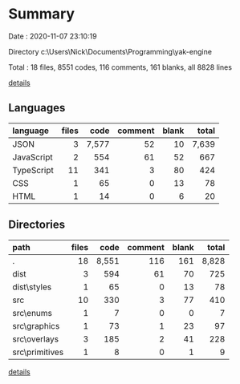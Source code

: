 # Summary

Date : 2020-11-07 23:10:19

Directory c:\Users\Nick\Documents\Programming\yak-engine

Total : 18 files,  8551 codes, 116 comments, 161 blanks, all 8828 lines

[details](details.md)

## Languages
| language | files | code | comment | blank | total |
| :--- | ---: | ---: | ---: | ---: | ---: |
| JSON | 3 | 7,577 | 52 | 10 | 7,639 |
| JavaScript | 2 | 554 | 61 | 52 | 667 |
| TypeScript | 11 | 341 | 3 | 80 | 424 |
| CSS | 1 | 65 | 0 | 13 | 78 |
| HTML | 1 | 14 | 0 | 6 | 20 |

## Directories
| path | files | code | comment | blank | total |
| :--- | ---: | ---: | ---: | ---: | ---: |
| . | 18 | 8,551 | 116 | 161 | 8,828 |
| dist | 3 | 594 | 61 | 70 | 725 |
| dist\styles | 1 | 65 | 0 | 13 | 78 |
| src | 10 | 330 | 3 | 77 | 410 |
| src\enums | 1 | 7 | 0 | 0 | 7 |
| src\graphics | 1 | 73 | 1 | 23 | 97 |
| src\overlays | 3 | 185 | 2 | 41 | 228 |
| src\primitives | 1 | 8 | 0 | 1 | 9 |

[details](details.md)